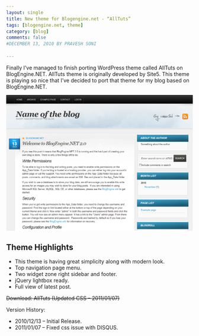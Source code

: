 ```yaml
---
layout: single
title: New theme for Blogengine.net - “AllTuts”
tags: [blogengine.net, theme]
category: [blog]
comments: false
#DECEMBER 13, 2010 BY PRAVESH SONI

---
```


Finally I’ve managed to finish porting WordPress theme called AllTuts on BlogEngine.NET. AllTuts theme is originally developed by Site5. This theme is playing so nice that I’ve decided to port that theme for my blog based on BlogEngine.NET.


![Blogengine.net Theme AllTuts](/siteassets/images/AllTutsFrontPage.png "Blogengine.net Theme AllTuts")

## Theme Highlights

- This theme is having great simplicity along with modern look.
- Top navigation page menu.
- Two widget zone right sidebar and footer.
- jQuery lightbox ready.
- Full view of latest post.

~~Download: AllTuts (Updated CSS – 2011/01/07)~~



Version History:

- 2010/12/13 – Initial Release.
- 2011/01/07 – Fixed css issue with DISQUS.
